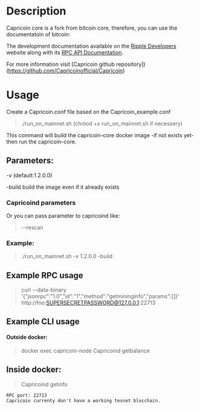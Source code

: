 # Description
Capricoin core is a fork from bitcoin core, therefore, you can use the documentatoin of bitcoin:


The development documentation available on the [Ripple Developers](https://developers.ripple.com) website along with its [RPC API Documentation](https://developers.ripple.com/rippled-api.html).


For more information visit [Capricoin github repository])(https://github.com/Capricoinofficial/Capricoin)

# Usage

Create a Capricoin.conf file based on the Capricoin_example.conf 

>./run_on_mainnet.sh
(chmod +x run_on_mainnet.sh if necessery)

This command will build the capricoin-core docker image -if not exists yet- then run the capricoin-core.

## Parameters:

-v (default:1.2.0.0)

-build build the image even if it already exists

### Capricoind parameters
Or you can pass parameter to capricoind like:

>--rescan


### Example:


> ./run_on_mainnet.sh -v 1.2.0.0 -build


## Example RPC usage

> curl --data-binary '{"jsonrpc":"1.0","id":"1","method":"getmininginfo","params":[]}' http://foo:SUPERSECRETPASSWORD@127.0.0.1:22713



## Example CLI usage
#### Outside docker:

> docker exec capricoin-node Capricoind getbalance 


## Inside docker:

> Capricoind getinfo

    RPC port: 22713
    Capricoin currenty don't have a working tesnet blocchain.
